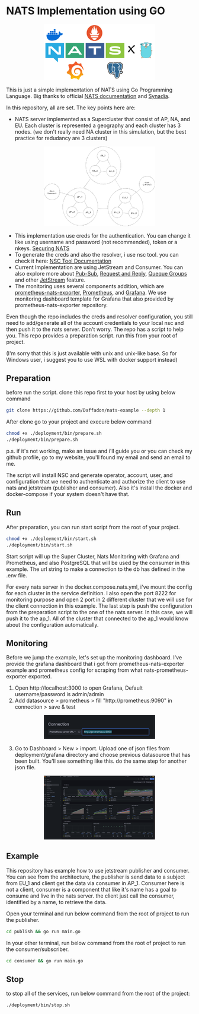# NATS Implementation using GO

<p align="center">
  <img src="assets/nats-example.png" width="300" alt="NATS Logo">
</p>

This is just a simple implementation of NATS using Go Programming Language. Big thanks to official [NATS documentation](https://docs.nats.io/nats-concepts/overview) and [Synadia](https://github.com/synadia-io).

In this repository, all are set. The key points here are:

- NATS server implemented as a Supercluster that consist of AP, NA, and EU. Each cluster is represented a geography and each cluster has 3 nodes. (we don't really need NA cluster in this simulation, but the best practice for redudancy are 3 clusters)

<p align="center">
  <img src="assets/nats-architecture.png" width="300" alt="NATS Logo">
</p>

- This implementation use creds for the authentication. You can change it like using username and password (not recommended), token or a nkeys. [Securing NATS](https://docs.nats.io/running-a-nats-service/configuration/securing_nats/auth_intro)
- To generate the creds and also the resolver, i use nsc tool. you can check it here: [NSC Tool Documentation](https://docs.nats.io/using-nats/nats-tools/nsc)
- Current Implementation are using JetStream and Consumer. You can also explore more about [Pub-Sub](https://docs.nats.io/nats-concepts/core-nats/pubsub), [Request and Reply](https://docs.nats.io/nats-concepts/core-nats/reqreply), [Queque Groups](https://docs.nats.io/nats-concepts/core-nats/reqreply) and other [JetStream](https://docs.nats.io/nats-concepts/jetstream) feature.
- The monitoring uses several components addition, which are [prometheus-nats-exporter](https://github.com/nats-io/prometheus-nats-exporter), [Prometheus](https://prometheus.io/), and [Grafana](https://grafana.com/). We use monitoring dashboard template for Grafana that also provided by prometheus-nats-exporter repository.

Even though the repo includes the creds and resolver configuration, you still need to add/generate all of the account credentials to your local nsc and then push it to the nats server. Don't worry. The repo has a script to help you. This repo provides a preparation script. run this from your root of project.

(I'm sorry that this is just available with unix and unix-like base. So for Windows user, i suggest you to use WSL with docker support instead)

## Preparation

before run the script. clone this repo first to your host by using below command

```bash
git clone https://github.com/Daffadon/nats-example --depth 1
```

After clone go to your project and execure below command

```bash
chmod +x ./deployment/bin/prepare.sh
./deployment/bin/prepare.sh
```

p.s. if it's not working, make an issue and i'll guide you or you can check my github profile, go to my website, you'll found my email and send an email to me.

The script will install NSC and generate operator, account, user, and configuration that we need to authenticate and authorize the client to use nats and jetstream (publisher and consumer). Also it's install the docker and docker-compose if your system doesn't have that.

## Run

After preparation, you can run start script from the root of your project.

```bash
chmod +x ./deployment/bin/start.sh
./deployment/bin/start.sh
```

Start script will up the Super Cluster, Nats Monitoring with Grafana and Prometheus, and also PostgreSQL that will be used by the consumer in this example. The url string to make a connection to the db has defined in the .env file.

For every nats server in the docker.compose.nats.yml, i've mount the config for each cluster in the service definition. I also open the port 8222 for monitoring purpose and open 2 port in 2 different cluster that we will use for the client connection in this example. The last step is push the configuration from the preparation script to the one of the nats server. In this case, we will push it to the ap_1. All of the cluster that connected to the ap_1 would know about the configuration automatically.

## Monitoring

Before we jump the example, let's set up the monitoring dashboard. I've provide the grafana dashboard that i got from prometheus-nats-exporter example and prometheus config for scraping from what nats-prometheus-exporter exported.

1. Open http://localhost:3000 to open Grafana, Default username/password is admin/admin
2. Add datasource > prometheus > fill "http://prometheus:9090" in connection > save & test

<p align="center">
  <img src="assets/prom-connection.png" width="300" alt="NATS Logo">
</p>

3. Go to Dashboard > New > import. Upload one of json files from deployment/grafana directory and choose previous datasource that has been built. You'll see something like this. do the same step for another json file.

<p align="center">
  <img src="assets/grafana-example.png" width="300" alt="NATS Logo">
</p>

## Example

This repository has example how to use jetstream publisher and consumer. You can see from the architecture, the publisher is send data to a subject from EU_1 and client get the data via consumer in AP_1. Consumer here is not a client, consumer is a component that like it's name has a goal to consume and live in the nats server. the client just call the consumer, identified by a name, to retrieve the data.

Open your terminal and run below command from the root of project to run the publisher.

```bash
cd publish && go run main.go
```

In your other terminal, run below command from the root of project to run the consumer/subscriber.

```bash
cd consumer && go run main.go
```

## Stop

to stop all of the services, run below command from the root of the project:

```bash
./deployment/bin/stop.sh
```

